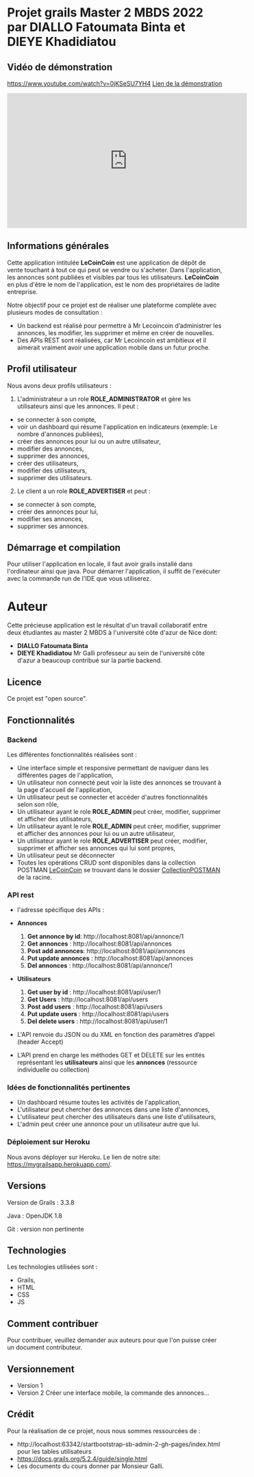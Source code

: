 # Projet grails Master 2 MBDS 2022 par DIALLO Fatoumata Binta et DIEYE Khadidiatou
## Vidéo de démonstration
https://www.youtube.com/watch?v=0jKSeSU7YH4
[Lien de la démonstration](https://www.youtube.com/watch?v=0jKSeSU7YH4)
<iframe width="560" height="315" src="https://www.youtube.com/embed/0jKSeSU7YH4" title="YouTube video player" frameborder="0" allow="accelerometer; autoplay; clipboard-write; encrypted-media; gyroscope; picture-in-picture" allowfullscreen></iframe>

## Informations générales 
Cette application intitulée **LeCoinCoin** est une application de dépôt de vente touchant à tout ce qui peut se vendre ou s'acheter.
Dans l'application, les annonces sont publiées et visibles par tous les utilisateurs.
**LeCoinCoin** en plus d'être le nom de l'application, est le nom des propriétaires de ladite entreprise.

Notre objectif pour ce projet est de réaliser une plateforme complète avec plusieurs modes de consultation :

- Un backend est réalisé pour permettre à Mr Lecoincoin d’administrer les annonces, les modifier, les supprimer et même en créer de nouvelles.
- Des APIs REST sont réalisées, car Mr Lecoincoin est ambitieux et il aimerait vraiment avoir une application mobile dans un futur proche.


## Profil utilisateur
Nous avons deux profils utilisateurs :
1. L'administrateur a un role **ROLE_ADMINISTRATOR** et gère les utilisateurs ainsi que les annonces. Il peut : 
- se connecter à son compte,
- voir un dashboard qui résume l'application en indicateurs (exemple: Le nombre d'annonces publiées),
- créer des annonces pour lui ou un autre utilisateur,
- modifier des annonces,
- supprimer des annonces,
- créer des utilisateurs,
- modifier des utilisateurs,
- supprimer des utilisateurs.

2. Le client a un role **ROLE_ADVERTISER** et peut :
- se connecter à son compte,
- créer des annonces pour lui,
- modifier ses annonces,
- supprimer ses annonces.

## Démarrage et compilation
Pour utiliser l'application en locale, il faut avoir grails installé dans l'ordinateur ainsi que java. 
Pour démarrer l'application, il suffit de l'exécuter avec la commande run de l'IDE que vous utiliserez.

# Auteur
Cette précieuse application est le résultat d'un travail collaboratif entre deux étudiantes au master 2 MBDS à l'université côte d'azur de Nice dont:
- **DIALLO Fatoumata Binta**
- **DIEYE Khadidiatou**
Mr Galli professeur au sein de l'université côte d'azur a beaucoup contribué sur la partie backend.

## Licence
Ce projet est "open source".

## Fonctionnalités

### Backend
Les différentes fonctionnalités réalisées sont :
- Une interface simple et responsive permettant de naviguer dans les différentes pages de l'application,
- Un utilisateur non connecté peut voir la liste des annonces se trouvant à la page d'accueil de l'application,
- Un utilisateur peut se connecter et accéder d'autres fonctionnalités selon son rôle,
- Un utilisateur ayant le role **ROLE_ADMIN** peut créer, modifier, supprimer et afficher des utilisateurs,
- Un utilisateur ayant le role **ROLE_ADMIN** peut créer, modifier, supprimer et afficher des annonces pour lui ou un autre utilisateur,
- Un utilisateur ayant le role **ROLE_ADVERTISER** peut créer, modifier, supprimer et afficher ses annonces qui lui sont propres,
- Un utilisateur peut se déconnecter
- Toutes les opérations CRUD sont disponibles dans la collection POSTMAN [LeCoinCoin](/CollectionPOSTMAN/PostmanCollectionLeCoinCoin.json) se trouvant dans le dossier [CollectionPOSTMAN](/CollectionPOSTMAN) de la racine.
### API rest
- l'adresse spécifique des APIs : 
- **Annonces**
  1. **Get annonce by id**: http://localhost:8081/api/annonce/1
  2. **Get annonces**     : http://localhost:8081/api/annonces
  3. **Post add annonces**:  http://localhost:8081/api/annonces
  4. **Put update annonces** : http://localhost:8081/api/annonces
  5. **Del annonces**     : http://localhost:8081/api/annonce/1
- **Utilisateurs**
  1. **Get user by id**   : http://localhost:8081/api/user/1
  2. **Get Users**        : http://localhost:8081/api/users
  3. **Post add users**   :  http://localhost:8081/api/users
  4. **Put update users** : http://localhost:8081/api/users
  5. **Del delete users** : http://localhost:8081/api/user/1
  
- L'API renvoie du JSON ou du XML en fonction des paramètres d’appel (header Accept)
- L’API prend en charge les méthodes GET et DELETE sur les entités représentant les **utilisateurs** ainsi que les **annonces** (ressource individuelle ou collection)


### Idées de fonctionnalités pertinentes
- Un dashboard résume toutes les activités de l'application,
- L'utilisateur peut chercher des annonces dans une liste d'annonces,
- L'utilisateur peut chercher des utilisateurs dans une liste d'utilisateurs,
- L'admin peut créer une annonce pour un utilisateur autre que lui.

### Déploiement sur Heroku
Nous avons déployer sur Heroku. Le lien de notre site: https://mygrailsapp.herokuapp.com/.

## Versions
Version de Grails : 3.3.8

Java : OpenJDK 1.8

Git : version non pertinente

## Technologies
Les technologies utilisées sont :
- Grails,
- HTML
- CSS
- JS

## Comment contribuer
Pour contribuer, veuillez demander aux auteurs pour que l'on puisse créer un document contributeur.

## Versionnement
- Version 1
- Version 2 Créer une interface mobile, la commande des annonces...

## Crédit
Pour la réalisation de ce projet, nous nous sommes ressourcées de :
- http://localhost:63342/startbootstrap-sb-admin-2-gh-pages/index.html pour les tables utilisateurs
- https://docs.grails.org/5.2.4/guide/single.html
- Les documents du cours donner par Monsieur Galli.

